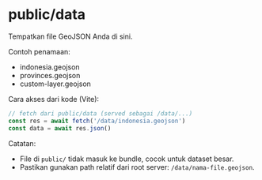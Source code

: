 # public/data

Tempatkan file GeoJSON Anda di sini.

Contoh penamaan:
- indonesia.geojson
- provinces.geojson
- custom-layer.geojson

Cara akses dari kode (Vite):
```ts
// fetch dari public/data (served sebagai /data/...)
const res = await fetch('/data/indonesia.geojson')
const data = await res.json()
```

Catatan:
- File di `public/` tidak masuk ke bundle, cocok untuk dataset besar.
- Pastikan gunakan path relatif dari root server: `/data/nama-file.geojson`.
